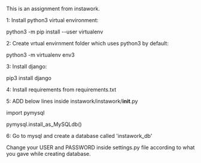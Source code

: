 This is an assignment from instawork.

1: Install python3 virtual environment:

python3 -m pip install --user virtualenv

2: Create vrtual envirnment folder which uses python3 by default:

python3 -m virtualenv env3

3: Install django:

pip3 install django

4: Install requirements from requirements.txt

5: ADD below  lines inside instawork/instawork/__init__.py

import pymysql

pymysql.install_as_MySQLdb()

6: Go to mysql and create a database called 'instawork_db'

Change your USER and PASSWORD inside settings.py file according to what you gave while creating database.



